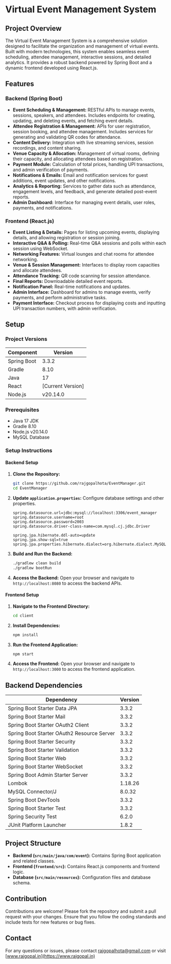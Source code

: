 # Virtual Event Management System

## Project Overview

The Virtual Event Management System is a comprehensive solution designed to facilitate the organization and management of virtual events. Built with modern technologies, this system enables seamless event scheduling, attendee management, interactive sessions, and detailed analytics. It provides a robust backend powered by Spring Boot and a dynamic frontend developed using React.js.

## Features

### Backend (Spring Boot)
- **Event Scheduling & Management:** RESTful APIs to manage events, sessions, speakers, and attendees. Includes endpoints for creating, updating, and deleting events, and fetching event details.
- **Attendee Registration & Management:** APIs for user registration, session booking, and attendee management. Includes services for generating and validating QR codes for attendance.
- **Content Delivery:** Integration with live streaming services, session recordings, and content sharing.
- **Venue Capacity & Allocation:** Management of virtual rooms, defining their capacity, and allocating attendees based on registration.
- **Payment Module:** Calculation of total prices, handling UPI transactions, and admin verification of payments.
- **Notifications & Emails:** Email and notification services for guest additions, event updates, and other notifications.
- **Analytics & Reporting:** Services to gather data such as attendance, engagement levels, and feedback, and generate detailed post-event reports.
- **Admin Dashboard:** Interface for managing event details, user roles, payments, and notifications.

### Frontend (React.js)
- **Event Listing & Details:** Pages for listing upcoming events, displaying details, and allowing registration or session joining.
- **Interactive Q&A & Polling:** Real-time Q&A sessions and polls within each session using WebSocket.
- **Networking Features:** Virtual lounges and chat rooms for attendee networking.
- **Venue & Session Management:** Interfaces to display room capacities and allocate attendees.
- **Attendance Tracking:** QR code scanning for session attendance.
- **Final Reports:** Downloadable detailed event reports.
- **Notification Panel:** Real-time notifications and updates.
- **Admin Interface:** Dashboard for admins to manage events, verify payments, and perform administrative tasks.
- **Payment Interface:** Checkout process for displaying costs and inputting UPI transaction numbers, with admin verification.

## Setup

### Project Versions

| Component          | Version      |
|--------------------|--------------|
| Spring Boot        | 3.3.2        |
| Gradle             | 8.10         |
| Java               | 17           |
| React              | [Current Version] |
| Node.js            | v20.14.0     |

### Prerequisites

- Java 17 JDK
- Gradle 8.10
- Node.js v20.14.0
- MySQL Database

### Setup Instructions

#### Backend Setup

1. **Clone the Repository:**
   ```bash
   git clone https://github.com/rajgopalhota/EventManager.git
   cd EventManager
   ```

2. **Update `application.properties`:**
   Configure database settings and other properties.

   ```properties
   spring.datasource.url=jdbc:mysql://localhost:3306/event_manager
   spring.datasource.username=root
   spring.datasource.password=2003
   spring.datasource.driver-class-name=com.mysql.cj.jdbc.Driver

   spring.jpa.hibernate.ddl-auto=update
   spring.jpa.show-sql=true
   spring.jpa.properties.hibernate.dialect=org.hibernate.dialect.MySQL8Dialect
   ```

3. **Build and Run the Backend:**
   ```bash
   ./gradlew clean build
   ./gradlew bootRun
   ```

4. **Access the Backend:**
   Open your browser and navigate to `http://localhost:8080` to access the backend APIs.

#### Frontend Setup

1. **Navigate to the Frontend Directory:**
   ```bash
   cd client
   ```

2. **Install Dependencies:**
   ```bash
   npm install
   ```

3. **Run the Frontend Application:**
   ```bash
   npm start
   ```

4. **Access the Frontend:**
   Open your browser and navigate to `http://localhost:3000` to access the frontend application.

## Backend Dependencies

| Dependency                                  | Version       |
|---------------------------------------------|---------------|
| Spring Boot Starter Data JPA                | 3.3.2         |
| Spring Boot Starter Mail                    | 3.3.2         |
| Spring Boot Starter OAuth2 Client           | 3.3.2         |
| Spring Boot Starter OAuth2 Resource Server  | 3.3.2         |
| Spring Boot Starter Security                | 3.3.2         |
| Spring Boot Starter Validation              | 3.3.2         |
| Spring Boot Starter Web                     | 3.3.2         |
| Spring Boot Starter WebSocket               | 3.3.2         |
| Spring Boot Admin Starter Server            | 3.3.2         |
| Lombok                                      | 1.18.26       |
| MySQL Connector/J                           | 8.0.32        |
| Spring Boot DevTools                        | 3.3.2         |
| Spring Boot Starter Test                    | 3.3.2         |
| Spring Security Test                       | 6.2.0         |
| JUnit Platform Launcher                     | 1.8.2         |

## Project Structure

- **Backend (`src/main/java/com/event`):** Contains Spring Boot application and related classes.
- **Frontend (`frontend/src`):** Contains React.js components and frontend logic.
- **Database (`src/main/resources`):** Configuration files and database schema.

## Contribution

Contributions are welcome! Please fork the repository and submit a pull request with your changes. Ensure that you follow the coding standards and include tests for new features or bug fixes.

## Contact

For any questions or issues, please contact [rajgopalhota@gmail.com](mailto:rajgopalhota@gmail.com) or visit [www.rajgopal.in](https://www.rajgopal.in)
